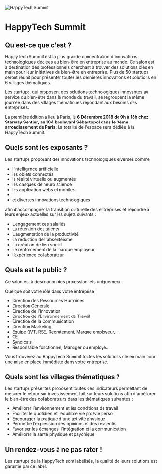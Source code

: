 ![HappyTech Summit](https://res.cloudinary.com/happytech/image/upload/w_320/v1538052261/logos/HappyTechSummit.jpg)

# HappyTech Summit

## Qu'est-ce que c'est ?

 HappyTech Summit est la plus grande concentration d'innovations technologiques dédiées au bien-être en entreprise au monde. Ce salon est à destination des professionnels cherchant à trouver des solutions clés en main pour leur initiatives de bien-être en entreprise. Plus de 50 startups seront réunit pour présenter toutes les dernières innovations et solutions en 6 villages thématiques.

 Les startups, qui proposent des solutions technologiques innovantes au service du bien-être dans le monde du travail, se regroupent la même journée dans des villages thématiques répondant aux besoins des entreprises.

 La première édition a lieu à Paris, le **6 Décembre 2018 de 9h à 18h chez Starway Sentier, au 104 boulevard Sébastopol dans le 3ème arrondissement de Paris**. La totalité de l'espace sera dédiée à la HappyTech Summit.

## Quels sont les exposants ?

 Les startups proposant des innovations technologiques diverses comme 
 
- l'intelligence artificielle
- les objets connectés
- la réalité virtuelle ou augmentée
- les casques de neuro science
- les application webs et mobiles
- 
- et diverses innovations technologiques
 
afin d'accompagner la transition culturelle des entreprises et répondre à leurs enjeux actuelles sur les sujets suivants  :

 - L'engagement des salariés
 - La rétention des talents
 - L'augmentation de la productivité
 - La réduction de l'absentéisme
 - La création de lien social
 - Le renforcement de la marque employeur
 - l’expérience collaborateur


## Quels est le public ?

Ce salon est à destination des professionnels uniquement.

Quelque soit votre rôle dans votre entreprise
- Direction des Ressources Humaines
- Direction Générale
- Direction de l’Innovation
- Direction de l’Environnement de Travail
- Direction de la Communication
- Direction Marketing
- Equipe QVT, RSE, Recrutement, Marque employeur, ...
- CE
- Syndicats
- Responsable fonctionnel, Manager ou employé...

Vous trouverez au HappyTech Summit toutes les solutions clé en main pour une mise en place immédiate dans votre entreprise.
 
## Quels sont les villages thématiques ?

Les startups présentes proposent toutes des indicateurs permettant de mesurer le retour sur investissement fait sur leurs solutions afin d'améliorer le bien-être des collaborateurs dans les thématiques suivantes :

 - Améliorer l’environnement et les conditions de travail 
 - Faciliter le quotidien et l’équilibre vie pro/vie perso
 - Encourager la pratique d'une activité physique 
 - Permettre l’expression des opinions et des ressentis
 - Favoriser les échanges, l’intégration et la communication
 - Améliorer la santé physique et psychique

## Un rendez-vous à ne pas rater !

Les startups de la HappyTech sont labélisés, la qualité de leurs solutions est garantie par ce label.
